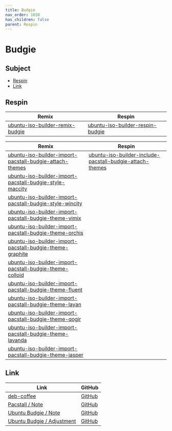```yaml
---
title: Budgie
nav_order: 1030
has_children: false
parent: Respin
---
```



# Budgie




## Subject

* [Respin](#respin)
* [Link](#link)



## Respin

| Remix  | Respin |
| ------ | ------ |
| [ubuntu-iso-builder-remix-budgie](https://github.com/samwhelp/ubuntu-iso-builder-remix-budgie) | [ubuntu-iso-builder-respin-budgie](https://github.com/samwhelp/ubuntu-iso-builder-respin-budgie) |


| Remix  | Respin |
| ------ | ------ |
| [ubuntu-iso-builder-import-pacstall-budgie-attach-themes](https://github.com/samwhelp/ubuntu-iso-builder-import-pacstall-budgie-attach-themes) | [ubuntu-iso-builder-include-pacstall-budgie-attach-themes](https://github.com/samwhelp/ubuntu-iso-builder-include-pacstall-budgie-attach-themes) |
| [ubuntu-iso-builder-import-pacstall-budgie-style-maccity](https://github.com/samwhelp/ubuntu-iso-builder-import-pacstall-budgie-style-maccity) |  |
| [ubuntu-iso-builder-import-pacstall-budgie-style-wincity](https://github.com/samwhelp/ubuntu-iso-builder-import-pacstall-budgie-style-wincity) |  |
| [ubuntu-iso-builder-import-pacstall-budgie-theme-vimix](https://github.com/samwhelp/ubuntu-iso-builder-import-pacstall-budgie-theme-vimix) |  |
| [ubuntu-iso-builder-import-pacstall-budgie-theme-orchis](https://github.com/samwhelp/ubuntu-iso-builder-import-pacstall-budgie-theme-orchis) |  |
| [ubuntu-iso-builder-import-pacstall-budgie-theme-graphite](https://github.com/samwhelp/ubuntu-iso-builder-import-pacstall-budgie-theme-graphite) |  |
| [ubuntu-iso-builder-import-pacstall-budgie-theme-colloid](https://github.com/samwhelp/ubuntu-iso-builder-import-pacstall-budgie-theme-colloid) |  |
| [ubuntu-iso-builder-import-pacstall-budgie-theme-fluent](https://github.com/samwhelp/ubuntu-iso-builder-import-pacstall-budgie-theme-fluent) |  |
| [ubuntu-iso-builder-import-pacstall-budgie-theme-layan](https://github.com/samwhelp/ubuntu-iso-builder-import-pacstall-budgie-theme-layan) |  |
| [ubuntu-iso-builder-import-pacstall-budgie-theme-qogir](https://github.com/samwhelp/ubuntu-iso-builder-import-pacstall-budgie-theme-qogir) |  |
| [ubuntu-iso-builder-import-pacstall-budgie-theme-lavanda](https://github.com/samwhelp/ubuntu-iso-builder-import-pacstall-budgie-theme-lavanda) |  |
| [ubuntu-iso-builder-import-pacstall-budgie-theme-jasper](https://github.com/samwhelp/ubuntu-iso-builder-import-pacstall-budgie-theme-jasper) |  |




## Link

| Link | GitHub |
| ---- | ------ |
| [deb-coffee](https://samwhelp.github.io/deb-coffee/) | [GitHub](https://github.com/samwhelp/deb-coffee) |
| [Pacstall / Note](https://samwhelp.github.io/note-about-pacstall/) | [GitHub](https://github.com/samwhelp/note-about-pacstall) |
| [Ubuntu Budgie / Note](https://samwhelp.github.io/note-about-ubuntu-budgie/) | [GitHub](https://github.com/samwhelp/note-about-ubuntu-budgie) |
| [Ubuntu Budgie / Adjustment](https://samwhelp.github.io/ubuntu-budgie-adjustment/) | [GitHub](https://github.com/samwhelp/ubuntu-budgie-adjustment) |
